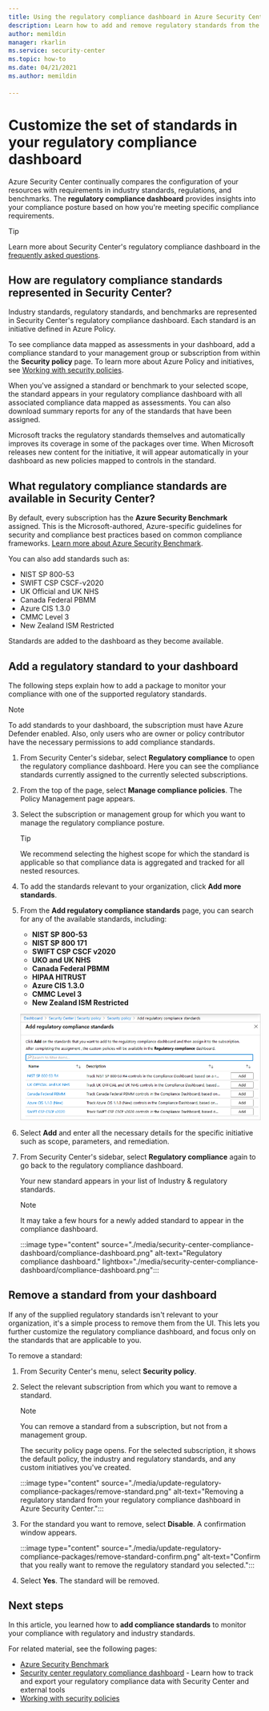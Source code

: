 ```yaml
---
title: Using the regulatory compliance dashboard in Azure Security Center
description: Learn how to add and remove regulatory standards from the regulatory compliance dashboard in Security Center
author: memildin
manager: rkarlin
ms.service: security-center
ms.topic: how-to
ms.date: 04/21/2021
ms.author: memildin

---
```

# Customize the set of standards in your regulatory compliance dashboard

Azure Security Center continually compares the configuration of your resources with requirements in industry standards, regulations, and benchmarks. The **regulatory compliance dashboard** provides insights into your compliance posture based on how you're meeting specific compliance requirements.

> [!TIP]
> Learn more about Security Center's regulatory compliance dashboard in the [frequently asked questions](security-center-compliance-dashboard.md#faq---regulatory-compliance-dashboard).

## How are regulatory compliance standards represented in Security Center?

Industry standards, regulatory standards, and benchmarks are represented in Security Center's regulatory compliance dashboard. Each standard is an initiative defined in Azure Policy.

To see compliance data mapped as assessments in your dashboard, add a compliance standard to your management group or subscription from within the **Security policy** page. To learn more about Azure Policy and initiatives, see [Working with security policies](tutorial-security-policy.md).

When you've assigned a standard or benchmark to your selected scope, the standard appears in your regulatory compliance dashboard with all associated compliance data mapped as assessments. You can also download summary reports for any of the standards that have been assigned.

Microsoft tracks the regulatory standards themselves and automatically improves its coverage in some of the packages over time. When Microsoft releases new content for the initiative, it will appear automatically in your dashboard as new policies mapped to controls in the standard.


## What regulatory compliance standards are available in Security Center?

By default, every subscription has the **Azure Security Benchmark** assigned. This is the Microsoft-authored, Azure-specific guidelines for security and compliance best practices based on common compliance frameworks. [Learn more about Azure Security Benchmark](/security/benchmark/azure/introduction).

You can also add standards such as:

- NIST SP 800-53
- SWIFT CSP CSCF-v2020
- UK Official and UK NHS
- Canada Federal PBMM
- Azure CIS 1.3.0
- CMMC Level 3
- New Zealand ISM Restricted

Standards are added to the dashboard as they become available.


## Add a regulatory standard to your dashboard

The following steps explain how to add a package to monitor your compliance with one of the supported regulatory standards.

> [!NOTE]
> To add standards to your dashboard, the subscription must have Azure Defender enabled. Also, only users who are owner or policy contributor have the necessary permissions to add compliance standards. 

1. From Security Center's sidebar, select **Regulatory compliance** to open the regulatory compliance dashboard. Here you can see the compliance standards currently assigned to the currently selected subscriptions.   

1. From the top of the page, select **Manage compliance policies**. The Policy Management page appears.

1. Select the subscription or management group for which you want to manage the regulatory compliance posture. 

    > [!TIP]
    > We recommend selecting the highest scope for which the standard is applicable so that compliance data is aggregated and tracked for all nested resources. 

1. To add the standards relevant to your organization, click **Add more standards**. 

1. From the **Add regulatory compliance standards** page, you can search for any of the available standards, including:

    - **NIST SP 800-53**
    - **NIST SP 800 171**
    - **SWIFT CSP CSCF v2020**
    - **UKO and UK NHS**
    - **Canada Federal PBMM**
    - **HIPAA HITRUST**
    - **Azure CIS 1.3.0**
    - **CMMC Level 3**
    - **New Zealand ISM Restricted**
    
    ![Adding regulatory standards to Azure Security Center's regulatory compliance dashboard.](./media/update-regulatory-compliance-packages/dynamic-regulatory-compliance-additional-standards.png)

1. Select **Add** and enter all the necessary details for the specific initiative such as scope, parameters, and remediation.

1. From Security Center's sidebar, select **Regulatory compliance** again to go back to the regulatory compliance dashboard.

    Your new standard appears in your list of Industry & regulatory standards. 

    > [!NOTE]
    > It may take a few hours for a newly added standard to appear in the compliance dashboard.

    :::image type="content" source="./media/security-center-compliance-dashboard/compliance-dashboard.png" alt-text="Regulatory compliance dashboard." lightbox="./media/security-center-compliance-dashboard/compliance-dashboard.png":::

## Remove a standard from your dashboard

If any of the supplied regulatory standards isn't relevant to your organization, it's a simple process to remove them from the UI. This lets you further customize the regulatory compliance dashboard, and focus only on the standards that are applicable to you.

To remove a standard:

1. From Security Center's menu, select **Security policy**.

1. Select the relevant subscription from which you want to remove a standard.

    > [!NOTE]
    > You can remove a standard from a subscription, but not from a management group. 

    The security policy page opens. For the selected subscription, it shows the default policy, the industry and regulatory standards, and any custom initiatives you've created.

    :::image type="content" source="./media/update-regulatory-compliance-packages/remove-standard.png" alt-text="Removing a regulatory standard from your regulatory compliance dashboard in Azure Security Center.":::

1. For the standard you want to remove, select **Disable**. A confirmation window appears.

    :::image type="content" source="./media/update-regulatory-compliance-packages/remove-standard-confirm.png" alt-text="Confirm that you really want to remove the regulatory standard you selected.":::

1. Select **Yes**. The standard will be removed. 


## Next steps

In this article, you learned how to **add compliance standards** to monitor your compliance with regulatory and industry standards.

For related material, see the following pages:

- [Azure Security Benchmark](/security/benchmark/azure/introduction)
- [Security center regulatory compliance dashboard](security-center-compliance-dashboard.md) - Learn how to track and export your regulatory compliance data with Security Center and external tools
- [Working with security policies](tutorial-security-policy.md)